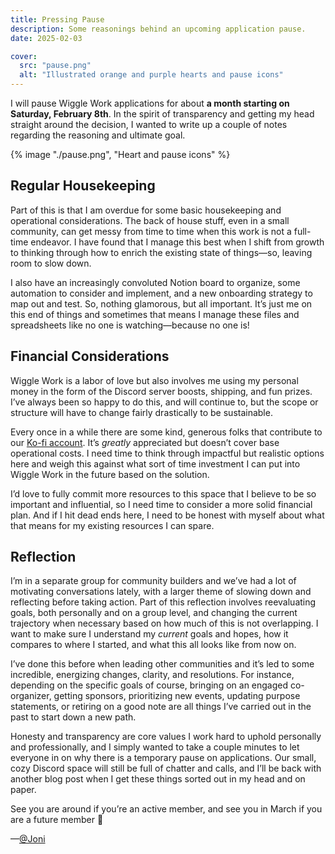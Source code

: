 ```yaml
---
title: Pressing Pause
description: Some reasonings behind an upcoming application pause.
date: 2025-02-03

cover:
  src: "pause.png"
  alt: "Illustrated orange and purple hearts and pause icons"
---
```

I will pause Wiggle Work applications for about **a month starting on Saturday, February 8th**. In the spirit of transparency and getting my head straight around the decision, I wanted to write up a couple of notes regarding the reasoning and ultimate goal.

{% image "./pause.png", "Heart and pause icons" %}

## Regular Housekeeping 

Part of this is that I am overdue for some basic housekeeping and operational considerations. The back of house stuff, even in a small community, can get messy from time to time when this work is not a full-time endeavor. I have found that I manage this best when I shift from growth to thinking through how to enrich the existing state of things—so, leaving room to slow down.

I also have an increasingly convoluted Notion board to organize, some automation to consider and implement, and a new onboarding strategy to map out and test. So, nothing glamorous, but all important. It’s just me on this end of things and sometimes that means I manage these files and spreadsheets like no one is watching—because no one is!

## Financial Considerations 

Wiggle Work is a labor of love but also involves me using my personal money in the form of the Discord server boosts, shipping, and fun prizes. I’ve always been so happy to do this, and will continue to, but the scope or structure will have to change fairly drastically to be sustainable.

Every once in a while there are some kind, generous folks that contribute to our [Ko-fi account](https://ko-fi.com/wigglework). It’s *greatly* appreciated but doesn’t cover base operational costs. I need time to think through impactful but realistic options here and weigh this against what sort of time investment I can put into Wiggle Work in the future based on the solution. 

I’d love to fully commit more resources to this space that I believe to be so important and influential, so I need time to consider a more solid financial plan. And if I hit dead ends here, I need to be honest with myself about what that means for my existing resources I can spare. 

## Reflection 

I’m in a separate group for community builders and we’ve had a lot of motivating conversations lately, with a larger theme of slowing down and reflecting before taking action. Part of this reflection involves reevaluating goals, both personally and on a group level, and changing the current trajectory when necessary based on how much of this is not overlapping. I want to make sure I understand my *current* goals and hopes, how it compares to where I started, and what this all looks like from now on. 

I’ve done this before when leading other communities and it’s led to some incredible, energizing changes, clarity, and resolutions. For instance, depending on the specific goals of course, bringing on an engaged co-organizer, getting sponsors, prioritizing new events, updating purpose statements, or retiring on a good note are all things I’ve carried out in the past to start down a new path.

Honesty and transparency are core values I work hard to uphold personally and professionally, and I simply wanted to take a couple minutes to let everyone in on why there is a temporary pause on applications. Our small, cozy Discord space will still be full of chatter and calls, and I’ll be back with another blog post when I get these things sorted out in my head and on paper. 

See you are around if you’re an active member, and see you in March if you are a future member 🧡  

—[@Joni](https://mastodon.yupgup.com/@joni)